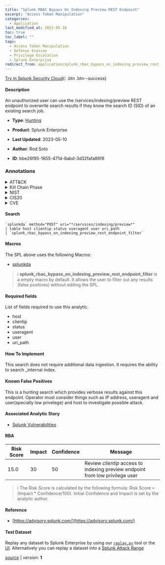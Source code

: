 ```yaml
---
title: "Splunk RBAC Bypass On Indexing Preview REST Endpoint"
excerpt: "Access Token Manipulation"
categories:
  - Application
last_modified_at: 2023-05-10
toc: true
toc_label: ""
tags:
  - Access Token Manipulation
  - Defense Evasion
  - Privilege Escalation
  - Splunk Enterprise
redirect_from: application/splunk_rbac_bypass_on_indexing_preview_rest_endpoint/
---
```




[Try in Splunk Security Cloud](https://www.splunk.com/en_us/cyber-security.html){: .btn .btn--success}

#### Description

An unauthorized user can use the /services/indexing/preview REST endpoint to overwrite search results if they know the search ID (SID) of an existing search job.

- **Type**: [Hunting](https://github.com/splunk/security_content/wiki/Detection-Analytic-Types)
- **Product**: Splunk Enterprise

- **Last Updated**: 2023-05-10
- **Author**: Rod Soto
- **ID**: bbe26f95-1655-471d-8abd-3d32fafa86f8

### Annotations
<details>
  <summary>ATT&CK</summary>

<div markdown="1">

#### [ATT&CK](https://attack.mitre.org/)

| ID          | Technique   | Tactic         |
| ----------- | ----------- |--------------- |
| [T1134](https://attack.mitre.org/techniques/T1134/) | Access Token Manipulation | Defense Evasion, Privilege Escalation |

</div>
</details>


<details>
  <summary>Kill Chain Phase</summary>

<div markdown="1">

* Exploitation


</div>
</details>


<details>
  <summary>NIST</summary>

<div markdown="1">

* DE.AE



</div>
</details>

<details>
  <summary>CIS20</summary>

<div markdown="1">

* CIS 10



</div>
</details>

<details>
  <summary>CVE</summary>

<div markdown="1">


</div>
</details>


#### Search

```
`splunkda` method="POST" uri="*/services/indexing/preview*" 
| table host clientip status useragent user uri_path 
| `splunk_rbac_bypass_on_indexing_preview_rest_endpoint_filter`
```

#### Macros
The SPL above uses the following Macros:
* [splunkda](https://github.com/splunk/security_content/blob/develop/macros/splunkda.yml)

> :information_source:
> **splunk_rbac_bypass_on_indexing_preview_rest_endpoint_filter** is a empty macro by default. It allows the user to filter out any results (false positives) without editing the SPL.



#### Required fields
List of fields required to use this analytic.
* host
* clientip
* status
* useragent
* user
* uri_path



#### How To Implement
This search does not require additional data ingestion. It requires the ability to search _internal index.
#### Known False Positives
This is a hunting search which provides verbose results against this endpoint. Operator must consider things such as IP address, useragent and user(specially low privelege) and host to investigate possible attack.

#### Associated Analytic Story
* [Splunk Vulnerabilities](/stories/splunk_vulnerabilities)




#### RBA

| Risk Score  | Impact      | Confidence   | Message      |
| ----------- | ----------- |--------------|--------------|
| 15.0 | 30 | 50 | Review $clientip$ access to indexing preview endpoint from low privilege user |


> :information_source:
> The Risk Score is calculated by the following formula: Risk Score = (Impact * Confidence/100). Initial Confidence and Impact is set by the analytic author.


#### Reference

* [https://advisory.splunk.com/](https://advisory.splunk.com/)



#### Test Dataset
Replay any dataset to Splunk Enterprise by using our [`replay.py`](https://github.com/splunk/attack_data#using-replaypy) tool or the [UI](https://github.com/splunk/attack_data#using-ui).
Alternatively you can replay a dataset into a [Splunk Attack Range](https://github.com/splunk/attack_range#replay-dumps-into-attack-range-splunk-server)




[*source*](https://github.com/splunk/security_content/tree/develop/detections/application/splunk_rbac_bypass_on_indexing_preview_rest_endpoint.yml) \| *version*: **1**